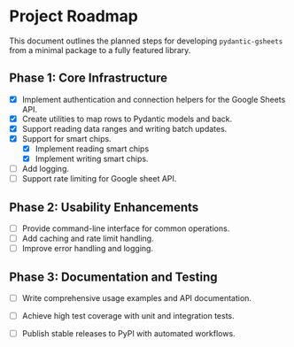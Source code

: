 # Project Roadmap

This document outlines the planned steps for developing `pydantic-gsheets` from a minimal package to a fully featured library.

## Phase 1: Core Infrastructure
- [X] Implement authentication and connection helpers for the Google Sheets API.
- [X] Create utilities to map rows to Pydantic models and back.
- [X] Support reading data ranges and writing batch updates.
- [X] Support for smart chips.
  - [X] Implement reading smart chips
  - [X] Implement writing smart chips.
- [ ] Add logging.
- [ ] Support rate limiting for Google sheet API.

## Phase 2: Usability Enhancements
- [ ] Provide command-line interface for common operations.
- [ ] Add caching and rate limit handling.
- [ ] Improve error handling and logging.

## Phase 3: Documentation and Testing
- [ ] Write comprehensive usage examples and API documentation.
- [ ] Achieve high test coverage with unit and integration tests.
- [ ] Publish stable releases to PyPI with automated workflows.

